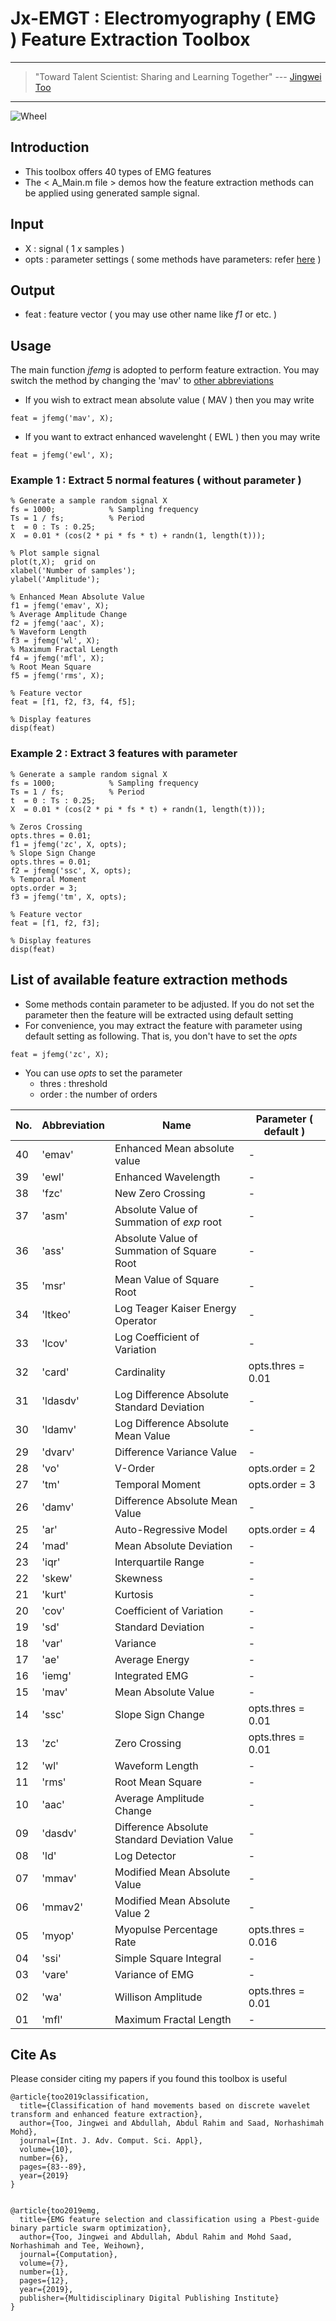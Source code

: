 # Jx-EMGT : Electromyography ( EMG ) Feature Extraction Toolbox

---
> "Toward Talent Scientist: Sharing and Learning Together"
>  --- [Jingwei Too](https://jingweitoo.wordpress.com/)
---

![Wheel](https://www.mathworks.com/matlabcentral/mlc-downloads/downloads/db6a0e07-32ec-4811-b2f8-55a80e53165e/23065655-7c83-43ba-93d5-2f4ad98c54a7/images/screenshot.PNG)


## Introduction

* This toolbox offers 40 types of EMG features 
* The < A_Main.m file > demos how the feature extraction methods can be applied using generated sample signal. 


## Input
* X     : signal ( 1 *x* samples )
* opts  : parameter settings ( some methods have parameters: refer [here](/README.md#list-of-available-feature-extraction-methods) )


## Output
* feat : feature vector ( you may use other name like *f1* or etc. ) 
    
    
## Usage
The main function *jfemg* is adopted to perform feature extraction. You may switch the method by changing the 'mav' to [other abbreviations](/README.md#list-of-available-feature-extraction-methods)
* If you wish to extract mean absolute value ( MAV ) then you may write
```code
feat = jfemg('mav', X);
```
* If you want to extract enhanced wavelenght ( EWL ) then you may write
```code
feat = jfemg('ewl', X);
```


### Example 1 : Extract 5 normal features ( without parameter )
```code 
% Generate a sample random signal X
fs = 1000;            % Sampling frequency 
Ts = 1 / fs;          % Period
t  = 0 : Ts : 0.25; 
X  = 0.01 * (cos(2 * pi * fs * t) + randn(1, length(t)));

% Plot sample signal
plot(t,X);  grid on
xlabel('Number of samples');
ylabel('Amplitude');

% Enhanced Mean Absolute Value
f1 = jfemg('emav', X); 
% Average Amplitude Change
f2 = jfemg('aac', X); 
% Waveform Length
f3 = jfemg('wl', X); 
% Maximum Fractal Length 
f4 = jfemg('mfl', X); 
% Root Mean Square
f5 = jfemg('rms', X); 

% Feature vector
feat = [f1, f2, f3, f4, f5];

% Display features
disp(feat)

```


### Example 2 : Extract 3 features with parameter    
```code
% Generate a sample random signal X
fs = 1000;            % Sampling frequency 
Ts = 1 / fs;          % Period
t  = 0 : Ts : 0.25; 
X  = 0.01 * (cos(2 * pi * fs * t) + randn(1, length(t)));

% Zeros Crossing
opts.thres = 0.01;
f1 = jfemg('zc', X, opts); 
% Slope Sign Change
opts.thres = 0.01;
f2 = jfemg('ssc', X, opts);
% Temporal Moment
opts.order = 3;
f3 = jfemg('tm', X, opts);

% Feature vector
feat = [f1, f2, f3];

% Display features
disp(feat)

```


## List of available feature extraction methods
* Some methods contain parameter to be adjusted. If you do not set the parameter then the feature will be extracted using default setting
* For convenience, you may extract the feature with parameter using default setting as following. That is, you don't have to set the *opts* 
```code
feat = jfemg('zc', X);
```
* You can use *opts* to set the parameter
    + thres : threshold
    + order : the number of orders


| No. | Abbreviation | Name                                         |  Parameter ( default )  |
|-----|--------------|----------------------------------------------|-------------------------|
| 40  | 'emav'       | Enhanced Mean absolute value                 | -                       |
| 39  | 'ewl'        | Enhanced Wavelength                          | -                       |
| 38  | 'fzc'        | New Zero Crossing                            | -                       |
| 37  | 'asm'        | Absolute Value of Summation of *exp* root    | -                       |
| 36  | 'ass'        | Absolute Value of Summation of Square Root   | -                       |
| 35  | 'msr'        | Mean Value of Square Root                    | -                       |
| 34  | 'ltkeo'      | Log Teager Kaiser Energy Operator            | -                       |
| 33  | 'lcov'       | Log Coefficient of Variation                 | -                       |
| 32  | 'card'       | Cardinality                                  | opts.thres = 0.01       |
| 31  | 'ldasdv'     | Log Difference Absolute Standard Deviation   | -                       |
| 30  | 'ldamv'      | Log Difference Absolute Mean Value           | -                       |
| 29  | 'dvarv'      | Difference Variance Value                    | -                       |
| 28  | 'vo'         | V-Order                                      | opts.order = 2          |
| 27  | 'tm'         | Temporal Moment                              | opts.order = 3          |
| 26  | 'damv'       | Difference Absolute Mean Value               | -                       |
| 25  | 'ar'         | Auto-Regressive Model                        | opts.order = 4          |
| 24  | 'mad'        | Mean Absolute Deviation                      | -                       |
| 23  | 'iqr'        | Interquartile Range                          | -                       |
| 22  | 'skew'       | Skewness                                     | -                       |
| 21  | 'kurt'       | Kurtosis                                     | -                       |
| 20  | 'cov'        | Coefficient of Variation                     | -                       |
| 19  | 'sd'         | Standard Deviation                           | -                       |
| 18  | 'var'        | Variance                                     | -                       |
| 17  | 'ae'         | Average Energy                               | -                       |
| 16  | 'iemg'       | Integrated EMG                               | -                       |
| 15  | 'mav'        | Mean Absolute Value                          | -                       |
| 14  | 'ssc'        | Slope Sign Change                            | opts.thres = 0.01       |
| 13  | 'zc'         | Zero Crossing                                | opts.thres = 0.01       |
| 12  | 'wl'         | Waveform Length                              | -                       |
| 11  | 'rms'        | Root Mean Square                             | -                       |
| 10  | 'aac'        | Average Amplitude Change                     | -                       |
| 09  | 'dasdv'      | Difference Absolute Standard Deviation Value | -                       |
| 08  | 'ld'         | Log Detector                                 | -                       |
| 07  | 'mmav'       | Modified Mean Absolute Value                 | -                       |
| 06  | 'mmav2'      | Modified Mean Absolute Value 2               | -                       |
| 05  | 'myop'       | Myopulse Percentage Rate                     | opts.thres = 0.016      |
| 04  | 'ssi'        | Simple Square Integral                       | -                       |
| 03  | 'vare'       | Variance of EMG                              | -                       |
| 02  | 'wa'         | Willison Amplitude                           | opts.thres = 0.01       |
| 01  | 'mfl'        | Maximum Fractal Length                       | -                       |


## Cite As

Please consider citing my papers if you found this toolbox is useful

```code 
@article{too2019classification,
  title={Classification of hand movements based on discrete wavelet transform and enhanced feature extraction},
  author={Too, Jingwei and Abdullah, Abdul Rahim and Saad, Norhashimah Mohd},
  journal={Int. J. Adv. Comput. Sci. Appl},
  volume={10},
  number={6},
  pages={83--89},
  year={2019}
}


@article{too2019emg,
  title={EMG feature selection and classification using a Pbest-guide binary particle swarm optimization},
  author={Too, Jingwei and Abdullah, Abdul Rahim and Mohd Saad, Norhashimah and Tee, Weihown},
  journal={Computation},
  volume={7},
  number={1},
  pages={12},
  year={2019},
  publisher={Multidisciplinary Digital Publishing Institute}
}

```

